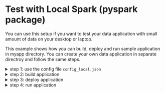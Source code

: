 # Test with Local Spark (pyspark package)

You can use this setup if you want to test your data application with small amount of data on your desktop or laptop.

This example shows how you can build, deploy and run sample application in myapp directory. You can create your own data application in separate directroy and follow the same steps.

<details>
<summary>step 1: use the config file <code>config_local.json</code></summary>
<br />

* It uses the config in `config_local.json`, you can modify it if needed.

Make bunch of directories:
```
mkdir -p $HOME/etl_lab/runs
mkdir -p $HOME/etl_lab/apps
```

You also need to install pyspark:
```
pip install pyspark
```

* And you need to install Java 1.8 if you do not have it.
</details>

<details>
<summary>step 2: build application</summary>
<br />

do this:
```
./etl.py -a build --app-dir ./myapp --build-dir ./myapp/build -c config_local.json
```
</details>

<details>
<summary>step 3: deploy application</summary>
<br />

do this:
```
./etl.py -a deploy --build-dir ./myapp/build --deploy-dir hdfs:///etl/apps/myapp -c config.json
```
</details>

<details>
<summary>step 4: run application</summary>
<br />

do this:
```
./etl.py -a run --deploy-dir hdfs:///etl/apps/myapp   --version 1.0.0.1 -c config.json
```

To check the application log, you can go to the bridge host and run:
yarn logs -applicationId <application_id>
</details>

